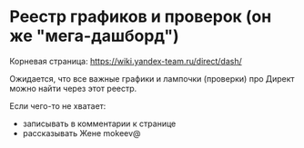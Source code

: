 # Реестр графиков и проверок (он же "мега-дашборд")

Корневая страница: <https://wiki.yandex-team.ru/direct/dash/>

Ожидается, что все важные графики и лампочки (проверки) про Директ можно найти через этот реестр.

Если чего-то не хватает:
- записывать в комментарии к странице
- рассказывать Жене mokeev@


